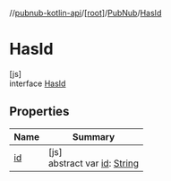 //[pubnub-kotlin-api](../../../../index.md)/[[root]](../../index.md)/[PubNub](../index.md)/[HasId](index.md)

# HasId

[js]\
interface [HasId](index.md)

## Properties

| Name | Summary |
|---|---|
| [id](id.md) | [js]<br>abstract var [id](id.md): [String](https://kotlinlang.org/api/latest/jvm/stdlib/kotlin-stdlib/kotlin/-string/index.html) |
